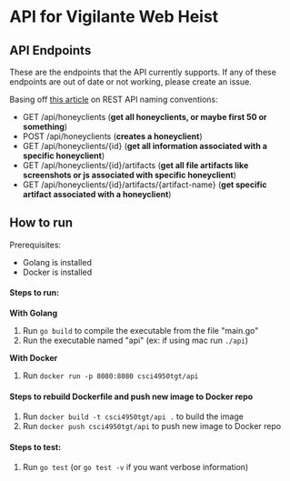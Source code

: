 # API for Vigilante Web Heist

## API Endpoints

These are the endpoints that the API currently supports. If any of these
endpoints are out of date or not working, please create an issue.

Basing off [this article](https://restfulapi.net/resource-naming/) on REST API
naming conventions:

- GET /api/honeyclients (**get all honeyclients, or maybe first 50 or
  something**)
- POST /api/honeyclients (**creates a honeyclient**)
- GET /api/honeyclients/{id} (**get all information associated with a specific
  honeyclient**)
- GET /api/honeyclients/{id}/artifacts (**get all file artifacts like
  screenshots or js associated with specific honeyclient**)
- GET /api/honeyclients/{id}/artifacts/{artifact-name} (**get specific artifact
  associated with a honeyclient**)

## How to run

Prerequisites:

* Golang is installed
* Docker is installed

#### Steps to run:

**With Golang**
1. Run `go build` to compile the executable from the file "main.go"
2. Run the executable named "api" (ex: if using mac run `./api`)

**With Docker**
1. Run `docker run -p 8080:8080 csci4950tgt/api`

#### Steps to rebuild Dockerfile and push new image to Docker repo

1. Run `docker build -t csci4950tgt/api .` to build the image
2. Run `docker push csci4950tgt/api` to push new image to Docker repo

#### Steps to test:

1. Run `go test` (or `go test -v` if you want verbose information)
